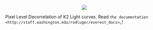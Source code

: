 <p align="center">
  <img src="http://staff.washington.edu/rodluger/everest_docs/_images/everest.png"/>
</p>

Pixel Level Decorrelation of K2 Light curves. 
Read `the documentation <http://staff.washington.edu/rodluger/everest_docs>`_!